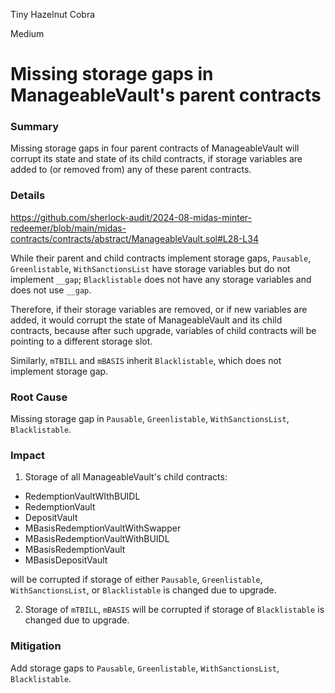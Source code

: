 Tiny Hazelnut Cobra

Medium

# Missing storage gaps in ManageableVault's parent contracts

### Summary

Missing storage gaps in four parent contracts of ManageableVault will corrupt its state and state of its child contracts, if storage variables are added to (or removed from) any of these parent contracts.

### Details

https://github.com/sherlock-audit/2024-08-midas-minter-redeemer/blob/main/midas-contracts/contracts/abstract/ManageableVault.sol#L28-L34

While their parent and child contracts implement storage gaps, `Pausable`, `Greenlistable`, `WithSanctionsList` have storage variables but do not implement `__gap`; `Blacklistable` does not have any storage variables and does not use `__gap`.


Therefore, if their storage variables are removed, or if new variables are added, it would corrupt the state of ManageableVault and its child contracts, because after such upgrade, variables of child contracts will be pointing to a different storage slot.

Similarly, `mTBILL` and `mBASIS` inherit `Blacklistable`, which does not implement storage gap.

### Root Cause

Missing storage gap in `Pausable`, `Greenlistable`, `WithSanctionsList`, `Blacklistable`.

### Impact

1. Storage of all ManageableVault's child contracts:

- RedemptionVaultWIthBUIDL
- RedemptionVault
- DepositVault
- MBasisRedemptionVaultWithSwapper
- MBasisRedemptionVaultWithBUIDL
- MBasisRedemptionVault
- MBasisDepositVault

 will be corrupted if storage of either `Pausable`, `Greenlistable`, `WithSanctionsList`, or `Blacklistable` is changed due to upgrade.

2. Storage of `mTBILL`, `mBASIS` will be corrupted if storage of `Blacklistable` is changed due to upgrade.

### Mitigation

Add storage gaps to `Pausable`, `Greenlistable`, `WithSanctionsList`, `Blacklistable`.